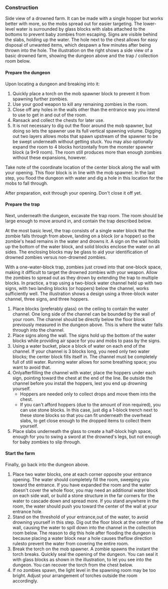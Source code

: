 ### Construction











































































































































































































































Side view of a drowned farm. It can be made with a single hopper but works better with more, so the mobs spread out for easier targeting. The lower-level water is surrounded by glass blocks with slabs attached to the bottoms to prevent baby zombies from escaping. Signs are visible behind the slabs, holding up the water. The hole next to the chest allows for easy disposal of unwanted items, which despawn a few minutes after being thrown into the hole.
The illustration on the right shows a side view of a basic drowned farm, showing the dungeon above and the trap / collection room below.

#### Prepare the dungeon
Upon locating a dungeon and breaking into it:

1. Quickly place a torch on the mob spawner block to prevent it from spawning further zombies.
2. Use your good weapon to kill any remaining zombies in the room.
3. Close off any holes in the walls other than the entrance way you intend to use to get in and out of the room.
4. Ransack and collect the chests for later use.
5. It is not necessary to dig out the floor around the mob spawner, but doing so lets the spawner use its full vertical spawning volume. Digging out two layers allows mobs that spawn upstream of the spawner to be be swept underneath without getting stuck. You may also optionally expand the room to 4 blocks horizontally from the monster spawner block (a 9×9 room). The room still produces more than enough zombies without these expansions, however.

Take note of the coordinate location of the center block along the wall with your opening. This floor block is in line with the mob spawner. In the last step, you flood the dungeon with water and dig a hole in this location for the mobs to fall through.

After preparation, exit through your opening. Don't close it off yet.

#### Prepare the trap
Next, underneath the dungeon, excavate the trap room. The room should be large enough to move around in, and contain the trap described below.

At the most basic level, the trap consists of a single water block that the zombie falls through from above, landing on a block (or a hopper) so the zombie's head remains in the water and drowns it. A sign on the wall holds up the bottom of the water block, and solid blocks enclose the water on all sides. The enclosing blocks may be glass to aid your identification of drowned zombies versus non-drowned zombies.

With a one-water-block trap, zombies just crowd into that one-block space, making it difficult to target the drowned zombies with your weapon. Allow the zombies to spread out as they drown by extending the trap to multiple blocks. In practice, a trap using a two-block water channel held up with two signs, with two landing blocks (or hoppers) below the channel, works sufficiently well. The illustration shows a design using a three-block water channel, three signs, and three hoppers.

1. Place blocks (preferably glass) on the ceiling to contain the water channel. One long side of the channel can be bounded by the wall of your room. The channel should be directly below the floor block previously measured in the dungeon above. This is where the water falls through into the channel.
2. Place signs along the wall. The signs hold up the bottom of the water blocks while providing air space for you and mobs to pass by the signs.
3. Using a water bucket, place a block of water on each end of the channel. If your channel is 3 blocks long, you need only two water blocks; the center block fills itself in. The channel must be completely full of still water. Running water allows for some breathing space; you want to avoid that.
4. Onlyafterfilling the channel with water, place the hoppers under each sign, pointing toward the chest at the end of the line. Be outside the channel before you install the hoppers, lest you end up drowning yourself.
	- Hoppers are needed only to collect drops and move them into the chest.
	- If you can't afford hoppers (due to the amount of iron required), you can use stone blocks. In this case, just dig a 1-block trench next to these stone blocks so that you can fit underneath the overhead slabs, to get close enough to the dropped items to collect them yourself.
5. Place slabs underneath the glass to create a half-block high space, enough for you to swing a sword at the drowned's legs, but not enough for baby zombies to slip through.

#### Start the farm
Finally, go back into the dungeon above.

1. Place two water blocks, one at each corner opposite your entrance opening. The water should completely fill the room, sweeping you toward the entrance. If you have expanded the room and the water doesn't cover the whole floor, you may need an additional water block on each side wall, or build a stone structure in the far corners for the water to cascade down and spread more. If you stand anywhere in the room, the water should push you toward the center of the wall at your entrance hole.
2. Stand on the threshold of your entrance,out of the water, to avoid drowning yourself in this step. Dig out the floor block at the center of the wall, causing the water to spill down into the channel in the collection room below. The reason to dig this hole after flooding the dungeon is because placing a water block near a hole causes theflow direction rulesto prevent the water from covering the entire room.
3. Break the torch on the mob spawner. A zombie spawns the instant the torch breaks. Quickly seal the opening of the dungeon. You can seal it with glass blocks as shown in the illustration, to let you see into the dungeon. You can recover the torch from the chest below.
4. If no zombies spawn, the light level in the spawning room may be too bright. Adjust your arrangement of torches outside the room accordingly.

